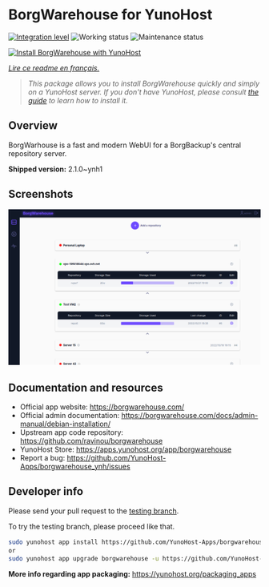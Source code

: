 <!--
N.B.: This README was automatically generated by https://github.com/YunoHost/apps/tree/master/tools/README-generator
It shall NOT be edited by hand.
-->

# BorgWarehouse for YunoHost

[![Integration level](https://dash.yunohost.org/integration/borgwarehouse.svg)](https://dash.yunohost.org/appci/app/borgwarehouse) ![Working status](https://ci-apps.yunohost.org/ci/badges/borgwarehouse.status.svg) ![Maintenance status](https://ci-apps.yunohost.org/ci/badges/borgwarehouse.maintain.svg)

[![Install BorgWarehouse with YunoHost](https://install-app.yunohost.org/install-with-yunohost.svg)](https://install-app.yunohost.org/?app=borgwarehouse)

*[Lire ce readme en français.](./README_fr.md)*

> *This package allows you to install BorgWarehouse quickly and simply on a YunoHost server.
If you don't have YunoHost, please consult [the guide](https://yunohost.org/#/install) to learn how to install it.*

## Overview

BorgWarhouse is a fast and modern WebUI for a BorgBackup's central repository server. 


**Shipped version:** 2.1.0~ynh1

## Screenshots

![Screenshot of BorgWarehouse](./doc/screenshots/screenshot.png)

## Documentation and resources

* Official app website: <https://borgwarehouse.com/>
* Official admin documentation: <https://borgwarehouse.com/docs/admin-manual/debian-installation/>
* Upstream app code repository: <https://github.com/ravinou/borgwarehouse>
* YunoHost Store: <https://apps.yunohost.org/app/borgwarehouse>
* Report a bug: <https://github.com/YunoHost-Apps/borgwarehouse_ynh/issues>

## Developer info

Please send your pull request to the [testing branch](https://github.com/YunoHost-Apps/borgwarehouse_ynh/tree/testing).

To try the testing branch, please proceed like that.

``` bash
sudo yunohost app install https://github.com/YunoHost-Apps/borgwarehouse_ynh/tree/testing --debug
or
sudo yunohost app upgrade borgwarehouse -u https://github.com/YunoHost-Apps/borgwarehouse_ynh/tree/testing --debug
```

**More info regarding app packaging:** <https://yunohost.org/packaging_apps>
